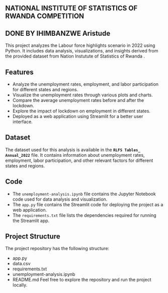 ## NATIONAL INSTITUTE OF STATISTICS OF RWANDA COMPETITION
## DONE BY IHIMBANZWE Aristude


This project analyzes the Labour force highlights scenario in 2022 using Python. It includes data analysis, visualizations, and insights derived from the provided dataset from Nation Instutute of Statistics of Rwanda .

## Features

- Analyze the unemployment rates, employment, and labor participation for different states and regions.
- Visualize the unemployment rates through various plots and charts.
- Compare the average unemployment rates before and after the lockdown.
- Explore the impact of lockdown on employment in different states.
- Deployed as a web application using Streamlit for a better user interface.

## Dataset

The dataset used for this analysis is available in the **`RLFS Tables_ Annual_2022`** file. It contains information about unemployment rates, employment, labor participation, and other relevant factors for different states and regions.

## Code

- The `unemployment-analysis.ipynb` file contains the Jupyter Notebook code used for data analysis and visualization.
- The `app.py` file contains the Streamlit code for deploying the project as a web application.
- The `requirements.txt` file lists the dependencies required for running the Streamlit app.

## Project Structure
The project repository has the following structure:
- app.py
- data.csv
- requirements.txt
- unemployment-analysis.ipynb
- README.md
Feel free to explore the repository and run the project locally.




